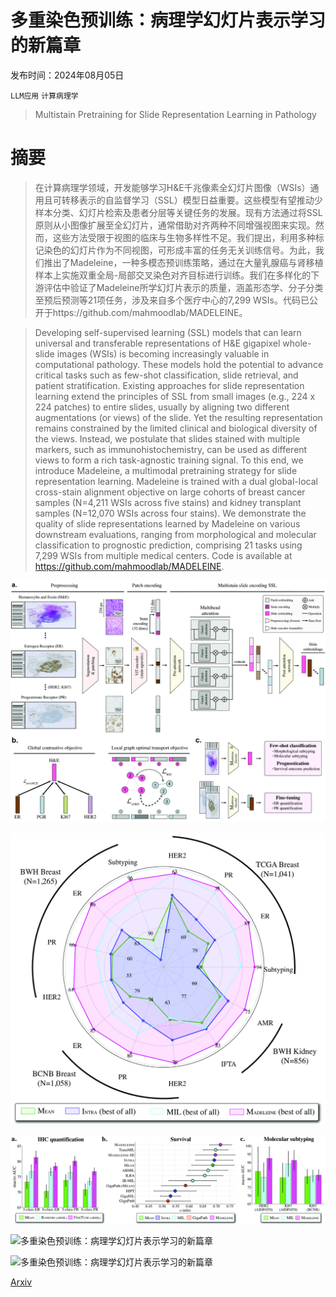 # 多重染色预训练：病理学幻灯片表示学习的新篇章

发布时间：2024年08月05日

`LLM应用` `计算病理学`

> Multistain Pretraining for Slide Representation Learning in Pathology

# 摘要

> 在计算病理学领域，开发能够学习H&E千兆像素全幻灯片图像（WSIs）通用且可转移表示的自监督学习（SSL）模型日益重要。这些模型有望推动少样本分类、幻灯片检索及患者分层等关键任务的发展。现有方法通过将SSL原则从小图像扩展至全幻灯片，通常借助对齐两种不同增强视图来实现。然而，这些方法受限于视图的临床与生物多样性不足。我们提出，利用多种标记染色的幻灯片作为不同视图，可形成丰富的任务无关训练信号。为此，我们推出了Madeleine，一种多模态预训练策略，通过在大量乳腺癌与肾移植样本上实施双重全局-局部交叉染色对齐目标进行训练。我们在多样化的下游评估中验证了Madeleine所学幻灯片表示的质量，涵盖形态学、分子分类至预后预测等21项任务，涉及来自多个医疗中心的7,299 WSIs。代码已公开于https://github.com/mahmoodlab/MADELEINE。

> Developing self-supervised learning (SSL) models that can learn universal and transferable representations of H&E gigapixel whole-slide images (WSIs) is becoming increasingly valuable in computational pathology. These models hold the potential to advance critical tasks such as few-shot classification, slide retrieval, and patient stratification. Existing approaches for slide representation learning extend the principles of SSL from small images (e.g., 224 x 224 patches) to entire slides, usually by aligning two different augmentations (or views) of the slide. Yet the resulting representation remains constrained by the limited clinical and biological diversity of the views. Instead, we postulate that slides stained with multiple markers, such as immunohistochemistry, can be used as different views to form a rich task-agnostic training signal. To this end, we introduce Madeleine, a multimodal pretraining strategy for slide representation learning. Madeleine is trained with a dual global-local cross-stain alignment objective on large cohorts of breast cancer samples (N=4,211 WSIs across five stains) and kidney transplant samples (N=12,070 WSIs across four stains). We demonstrate the quality of slide representations learned by Madeleine on various downstream evaluations, ranging from morphological and molecular classification to prognostic prediction, comprising 21 tasks using 7,299 WSIs from multiple medical centers. Code is available at https://github.com/mahmoodlab/MADELEINE.

![多重染色预训练：病理学幻灯片表示学习的新篇章](../../../paper_images/2408.02859/x1.png)

![多重染色预训练：病理学幻灯片表示学习的新篇章](../../../paper_images/2408.02859/x2.png)

![多重染色预训练：病理学幻灯片表示学习的新篇章](../../../paper_images/2408.02859/x3.png)

![多重染色预训练：病理学幻灯片表示学习的新篇章](../../../paper_images/2408.02859/x4.png)

![多重染色预训练：病理学幻灯片表示学习的新篇章](../../../paper_images/2408.02859/x5.png)

[Arxiv](https://arxiv.org/abs/2408.02859)